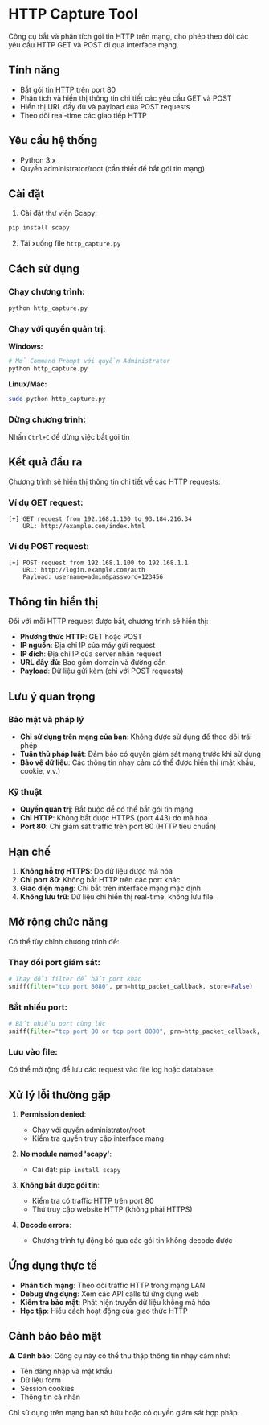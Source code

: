 # HTTP Capture Tool

Công cụ bắt và phân tích gói tin HTTP trên mạng, cho phép theo dõi các yêu cầu HTTP GET và POST đi qua interface mạng.

## Tính năng

- Bắt gói tin HTTP trên port 80
- Phân tích và hiển thị thông tin chi tiết các yêu cầu GET và POST
- Hiển thị URL đầy đủ và payload của POST requests
- Theo dõi real-time các giao tiếp HTTP

## Yêu cầu hệ thống

- Python 3.x
- Quyền administrator/root (cần thiết để bắt gói tin mạng)

## Cài đặt

1. Cài đặt thư viện Scapy:
```bash
pip install scapy
```

2. Tải xuống file `http_capture.py`

## Cách sử dụng

### Chạy chương trình:
```bash
python http_capture.py
```

### Chạy với quyền quản trị:

**Windows:**
```bash
# Mở Command Prompt với quyền Administrator
python http_capture.py
```

**Linux/Mac:**
```bash
sudo python http_capture.py
```

### Dừng chương trình:
Nhấn `Ctrl+C` để dừng việc bắt gói tin

## Kết quả đầu ra

Chương trình sẽ hiển thị thông tin chi tiết về các HTTP requests:

### Ví dụ GET request:
```
[+] GET request from 192.168.1.100 to 93.184.216.34
    URL: http://example.com/index.html
```

### Ví dụ POST request:
```
[+] POST request from 192.168.1.100 to 192.168.1.1
    URL: http://login.example.com/auth
    Payload: username=admin&password=123456
```

## Thông tin hiển thị

Đối với mỗi HTTP request được bắt, chương trình sẽ hiển thị:

- **Phương thức HTTP**: GET hoặc POST
- **IP nguồn**: Địa chỉ IP của máy gửi request
- **IP đích**: Địa chỉ IP của server nhận request
- **URL đầy đủ**: Bao gồm domain và đường dẫn
- **Payload**: Dữ liệu gửi kèm (chỉ với POST requests)

## Lưu ý quan trọng

### Bảo mật và pháp lý
- **Chỉ sử dụng trên mạng của bạn**: Không được sử dụng để theo dõi trái phép
- **Tuân thủ pháp luật**: Đảm bảo có quyền giám sát mạng trước khi sử dụng
- **Bảo vệ dữ liệu**: Các thông tin nhạy cảm có thể được hiển thị (mật khẩu, cookie, v.v.)

### Kỹ thuật
- **Quyền quản trị**: Bắt buộc để có thể bắt gói tin mạng
- **Chỉ HTTP**: Không bắt được HTTPS (port 443) do mã hóa
- **Port 80**: Chỉ giám sát traffic trên port 80 (HTTP tiêu chuẩn)

## Hạn chế

1. **Không hỗ trợ HTTPS**: Do dữ liệu được mã hóa
2. **Chỉ port 80**: Không bắt HTTP trên các port khác
3. **Giao diện mạng**: Chỉ bắt trên interface mạng mặc định
4. **Không lưu trữ**: Dữ liệu chỉ hiển thị real-time, không lưu file

## Mở rộng chức năng

Có thể tùy chỉnh chương trình để:

### Thay đổi port giám sát:
```python
# Thay đổi filter để bắt port khác
sniff(filter="tcp port 8080", prn=http_packet_callback, store=False)
```

### Bắt nhiều port:
```python
# Bắt nhiều port cùng lúc
sniff(filter="tcp port 80 or tcp port 8080", prn=http_packet_callback, store=False)
```

### Lưu vào file:
Có thể mở rộng để lưu các request vào file log hoặc database.

## Xử lý lỗi thường gặp

1. **Permission denied**: 
   - Chạy với quyền administrator/root
   - Kiểm tra quyền truy cập interface mạng

2. **No module named 'scapy'**:
   - Cài đặt: `pip install scapy`

3. **Không bắt được gói tin**:
   - Kiểm tra có traffic HTTP trên port 80
   - Thử truy cập website HTTP (không phải HTTPS)

4. **Decode errors**:
   - Chương trình tự động bỏ qua các gói tin không decode được

## Ứng dụng thực tế

- **Phân tích mạng**: Theo dõi traffic HTTP trong mạng LAN
- **Debug ứng dụng**: Xem các API calls từ ứng dụng web
- **Kiểm tra bảo mật**: Phát hiện truyền dữ liệu không mã hóa
- **Học tập**: Hiểu cách hoạt động của giao thức HTTP

## Cảnh báo bảo mật

⚠️ **Cảnh báo**: Công cụ này có thể thu thập thông tin nhạy cảm như:
- Tên đăng nhập và mật khẩu
- Dữ liệu form
- Session cookies
- Thông tin cá nhân

Chỉ sử dụng trên mạng bạn sở hữu hoặc có quyền giám sát hợp pháp.